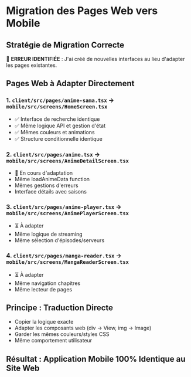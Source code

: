 # Migration des Pages Web vers Mobile

## Stratégie de Migration Correcte

🚨 **ERREUR IDENTIFIÉE** : J'ai créé de nouvelles interfaces au lieu d'adapter les pages existantes.

## Pages Web à Adapter Directement

### 1. `client/src/pages/anime-sama.tsx` → `mobile/src/screens/HomeScreen.tsx`
- ✅ Interface de recherche identique
- ✅ Même logique API et gestion d'état
- ✅ Mêmes couleurs et animations
- ✅ Structure conditionnelle identique

### 2. `client/src/pages/anime.tsx` → `mobile/src/screens/AnimeDetailScreen.tsx`
- 🔄 En cours d'adaptation
- Même loadAnimeData function
- Mêmes gestions d'erreurs
- Interface détails avec saisons

### 3. `client/src/pages/anime-player.tsx` → `mobile/src/screens/AnimePlayerScreen.tsx`
- ⏳ À adapter
- Même logique de streaming
- Même sélection d'épisodes/serveurs

### 4. `client/src/pages/manga-reader.tsx` → `mobile/src/screens/MangaReaderScreen.tsx`
- ⏳ À adapter  
- Même navigation chapitres
- Même lecteur de pages

## Principe : Traduction Directe
- Copier la logique exacte
- Adapter les composants web (div → View, img → Image)
- Garder les mêmes couleurs/styles CSS
- Même comportement utilisateur

## Résultat : Application Mobile 100% Identique au Site Web